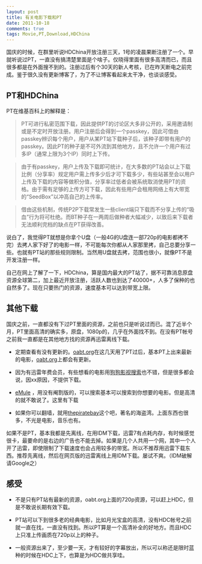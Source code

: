 ```yaml
---
layout: post
title: 有关电影下载和PT
date: 2011-10-18
comments: true
tags: Movie,PT,Download,HDChina
---
```


国庆的时候，在群里听说HDChina开放注册三天，1号的凌晨果断注册了一个。早就听说过PT，一直没有搞清楚里面是个啥子。仅晓得里面有很多高清而已，而且很多都是在外面搜不到的。注册过后有个30天的新人考核，已在昨天断电之前完成。鉴于很久没有更新博客了，为了不让博客看起来太干净，也谈谈感受。

## PT和HDChina

PT在维基百科上的解释是：

> PT可进行私密范围下载，因此提供PT的讨论区大多非公开的，采用邀请制或是不定时开放注册。用户注册后会得到一个passkey，因此可借由passkey辨识每个用户，用户从某PT站下载种子后，该种子即带有用户的passkey。因此PT的种子是不可外流到其他地方，且不允许一个用户有过多IP（通常上限为3个IP）同时上下传。

> 由于有passkey，用户上传及下载即可统计，在大多数的PT站会以上下载比例（分享率）规定用户需上传多少后才可下载多少，有些站甚至会以用户上传及下载的内容等做积分值，分享率过低者会被系统取消使用PT的资格。由于需有足够的上传方可下载，因此有些用户会租用网络上有大带宽的“SeedBox”以冲高自己的上传率。

> 借由这些机制，传统P2P下载常发生一些client端只下载而不分享上传的“吸血”行为将可杜绝。而BT种子在一两周后做种者大幅减少，以致后来下载者无法顺利完档的缺点在PT获得改善。

说白了，我觉得PT就想是你拿个U盘（一般4G的U盘连一部720p的电影都拷不完）去拷人家下好了的电影一样，不可能每次你都从人家那里拷，自己总要分享一些。也就有PT站的那些规则限制。当然用U盘就去拷，范围也很小，就像PT不是开发注册一样。

自己在网上了解了一下，HDChina，算是国内最大的PT站了，据不可靠消息原盘资源全球第二，加上最近开放注册，活跃人数也到达了40000+，人多了保种的也自然多了。现在只要热门的资源，速度基本可以达到带宽上限。

<!-- more -->

## 其他下载

国庆之前，一直都没有下过PT里面的资源，之前也只是听说过而已。混了近半个月，PT里面高清的确实多，原盘，1080p的，几乎在外面找不到。在没有PT帐号之前我一直都是在其他地方找的资源再迅雷离线下载。

- 定期查看有没有更新的。[oabt.org](http://oabt.org/)在这几天用了PT过后，基本PT上出来最新的电影，[oabt.org](http://oabt.org/)上都会有更新。

- 因为有迅雷年费会员，有些想看的电影用[狗狗影视搜索](http://movie.gougou.com/?)也不错，但是很多都会说，因xx原因，不提供下载。

- [eMule](http://emulefans.com/) ，用没有阉割版的，可以搜索基本可以搜索到你想要的电影。但是高清的就不敢说了。这里有下载

- 如果你可以翻墙，就用[thepiratebay](http://thepiratebay.org/)这个吧，著名的海盗湾。上面东西也很多，不光是电影，音乐也有。

如果不是PT，基本我都是先离线，在用IDM下载，迅雷7有点耗内存，有时候感觉很卡，最要命的是右边的广告也不能去掉。如果是几个人共用一个网，其中一个人开了迅雷，即使限制了下载速度也会占用较多的带宽。所以不推荐用迅雷下载东西。推荐先离线，然后在网页版的迅雷离线上用IDM下载。屡试不爽。（IDM破解请Google之）

## 感受
- 不是只有PT站有最新的资源，oabt.org上面的720p资源，可以赶上HDC，但是不敢说长期有效下载。

- PT站可以下到很多老的经典电影，比如月光宝盒的高清，没有HDC帐号之前就一直在找，一直没有找到。所以PT算是一个高清补全的好地方。而且HDC上只准上传画质在720p以上的种子。

- 一般资源出来了，至少要一天，才有较好的字幕放出，所以可以称还是限时蓝种的时候在HDC上下，也算是为HDC做共享哇。